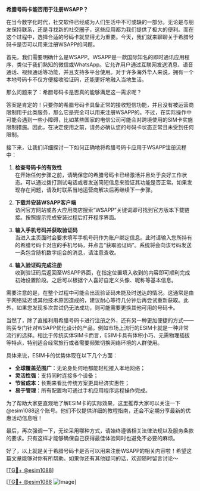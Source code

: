 **希腊号码卡能否用于注册WSAPP？**

在当今数字化时代，社交软件已经成为人们生活中不可或缺的一部分。无论是与朋友保持联系，还是寻找新的社交圈子，这些应用都为我们提供了极大的便利。而在这个过程中，选择合适的号码卡就显得尤为重要。今天，我们就来聊聊关于希腊号码卡是否可以用来注册WSAPP的问题。

首先，我们需要明确什么是WSAPP。WSAPP是一款国际知名的即时通讯应用程序，类似于我们熟知的微信或WhatsApp。它允许用户通过互联网发送消息、语音通话、视频通话等功能，并且支持多平台使用。对于许多海外华人来说，拥有一个本地号码卡不仅方便接收验证码，还能更好地融入当地生活。

那么问题来了：希腊号码卡是否真的能够满足这一需求呢？

答案是肯定的！只要你的希腊号码卡具备正常的接收短信功能，并且没有被运营商限制用于此类服务，那么它是完全可以用来注册WSAPP的。不过，在实际操作中可能会遇到一些小障碍，比如某些国家的电信公司可能会对跨境使用的SIM卡实施限制措施。因此，在决定使用之前，请务必确认您的号码卡状态正常且未受到任何限制。

接下来，让我们详细探讨一下如何正确地将希腊号码卡应用于WSAPP注册流程中：

1. **检查号码卡的有效性**  
   在开始任何步骤之前，请确保您的希腊号码卡已经激活并且处于良好工作状态。可以通过拨打测试电话或者发送简短信息来验证其功能是否正常。如果发现存在问题，请及时联系当地运营商解决后再继续下一步骤。

2. **下载并安装WSAPP客户端**  
   访问官方网站或各大应用商店搜索“WSAPP”关键词即可找到官方版本下载链接。按照提示完成安装过程后打开程序界面。

3. **输入手机号码并获取验证码**  
   当进入主页面时会要求填写手机号码作为账户绑定信息。此时请输入您所持有的希腊号码卡对应的手机号码，并点击“获取验证码”。系统将会向该号码发送一条包含随机数字组合的消息，请注意查收。

4. **输入验证码完成注册**  
   收到验证码后返回至WSAPP界面，在指定位置填入收到的内容即可顺利完成初始设置阶段。之后可以根据个人喜好自定义头像、昵称等基本信息。

需要注意的是，在整个过程中可能会出现验证码未能及时送达的情况。这通常是由于网络延迟或其他技术原因造成的，建议耐心等待几分钟后再尝试重新获取。此外，如果您发现多次尝试仍无法成功，则可能需要更换其他可用的号码卡。

当然了，除了直接利用希腊号码卡进行注册之外，还有另一种更加便捷的方式——购买专门针对WSAPP优化设计的产品。例如市场上流行的ESIM卡就是一种非常流行的选择。相比于传统实体SIM卡而言，ESIM卡具有体积小巧、无需物理插拔等特点，特别适合经常旅行或者需要频繁切换网络环境的人群使用。

具体来说，ESIM卡的优势体现在以下几个方面：
- **全球覆盖范围广**：无论身处何地都能轻松接入本地网络；
- **灵活性强**：支持同时连接多个设备；
- **节省成本**：长期来看比传统方案更具经济实惠性；
- **易于管理**：所有配置均可通过手机应用程序远程操作完成。

为了帮助大家更直观地了解ESIM卡的实际效果，这里推荐大家可以关注一下@esim1088这个账号。他们不仅提供详细的教程指南，还会不定期分享最新的优惠活动信息哦！

最后，再次强调一下，无论采用哪种方式，请始终遵循相关法律法规以及服务条款的要求。只有这样才能够确保自己获得最佳体验同时也避免不必要的麻烦。

好了，以上就是关于希腊号码卡是否可以用来注册WSAPP的相关内容啦！希望这篇文章能够对你有所帮助。如果你还有其他疑问的话，欢迎随时留言讨论～ 

[[TG💪+ @esim1088](https://t.me/s/esim1088)]  

[[TG💪+ @esim1088](https://t.me/s/esim1088) ![Image](https://i.postimg.cc/4NQfJmqS/Snipaste-2025-05-13-00-14-12.png)]